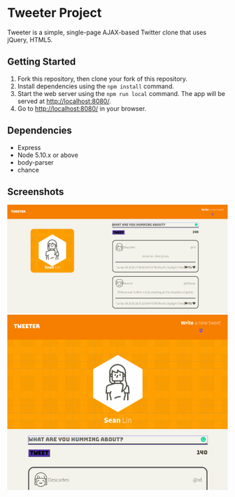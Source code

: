 # Tweeter Project

Tweeter is a simple, single-page AJAX-based Twitter clone that uses jQuery, HTML5.


## Getting Started

1. Fork this repository, then clone your fork of this repository.
2. Install dependencies using the `npm install` command.
3. Start the web server using the `npm run local` command. The app will be served at <http://localhost:8080/>.
4. Go to <http://localhost:8080/> in your browser.

## Dependencies

- Express
- Node 5.10.x or above
- body-parser
- chance

## Screenshots

!["Screenshot- desktop"](https://github.com/Sean-HL-Lin/tweeter/blob/master/doc/responsive-desktop.png)
!["Screenshot- mobile"](https://github.com/Sean-HL-Lin/tweeter/blob/master/doc/responsive-mobile%20device.png)